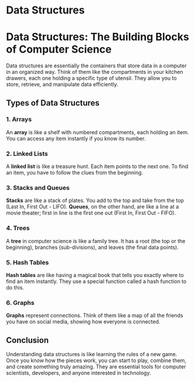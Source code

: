 # Data Structures

# Data Structures: The Building Blocks of Computer Science

Data structures are essentially the containers that store data in a computer in an organized way. Think of them like the compartments in your kitchen drawers, each one holding a specific type of utensil. They allow you to store, retrieve, and manipulate data efficiently.

## Types of Data Structures

### 1. Arrays

An **array** is like a shelf with numbered compartments, each holding an item. You can access any item instantly if you know its number.

### 2. Linked Lists

A **linked list** is like a treasure hunt. Each item points to the next one. To find an item, you have to follow the clues from the beginning.

### 3. Stacks and Queues

**Stacks** are like a stack of plates. You add to the top and take from the top (Last In, First Out - LIFO). **Queues**, on the other hand, are like a line at a movie theater; first in line is the first one out (First In, First Out - FIFO).

### 4. Trees

A **tree** in computer science is like a family tree. It has a root (the top or the beginning), branches (sub-divisions), and leaves (the final data points).

### 5. Hash Tables

**Hash tables** are like having a magical book that tells you exactly where to find an item instantly. They use a special function called a hash function to do this.

### 6. Graphs

**Graphs** represent connections. Think of them like a map of all the friends you have on social media, showing how everyone is connected.

## Conclusion

Understanding data structures is like learning the rules of a new game. Once you know how the pieces work, you can start to play, combine them, and create something truly amazing. They are essential tools for computer scientists, developers, and anyone interested in technology.